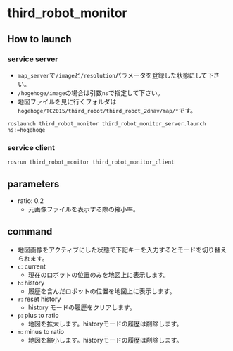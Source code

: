 # third_robot_monitor
## How to launch
### service server
- `map_server`で`/image`と`/resolution`パラメータを登録した状態にして下さい。
- `/hogehoge/image`の場合は引数`ns`で指定して下さい。
- 地図ファイルを見に行くフォルダは`hogehoge/TC2015/third_robot/third_robot_2dnav/map/*`です。
```
roslaunch third_robot_monitor third_robot_monitor_server.launch ns:=hogehoge
```

### service client
```
rosrun third_robot_monitor third_robot_monitor_client
```

## parameters
- ratio: 0.2
  - 元画像ファイルを表示する際の縮小率。

## command
- 地図画像をアクティブにした状態で下記キーを入力するとモードを切り替えられます。
- `c`: current
  - 現在のロボットの位置のみを地図上に表示します。
- `h`: history
  - 履歴を含んだロボットの位置を地図上に表示します。
- `r`: reset history
  - history モードの履歴をクリアします。
- `p`: plus to ratio
  - 地図を拡大します。historyモードの履歴は削除します。
- `m`: minus to ratio
  - 地図を縮小します。historyモードの履歴は削除します。
